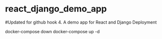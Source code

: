 # react_django_demo_app
#Updated for github hook 4.
A demo app for React and Django Deployment

docker-compose down
docker-compose up -d
